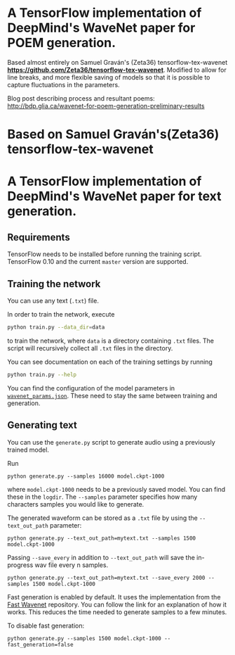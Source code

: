 
# A TensorFlow implementation of DeepMind's WaveNet paper for POEM generation.

Based almost entirely on Samuel Graván's  (Zeta36) tensorflow-tex-wavenet <b>https://github.com/Zeta36/tensorflow-tex-wavenet</b>. Modified to allow for line breaks, and more flexible saving of models so that it is possible to capture fluctuations in the parameters. 

Blog post describing process and resultant poems: 
http://bdp.glia.ca/wavenet-for-poem-generation-preliminary-results

# Based on Samuel Graván's(Zeta36) tensorflow-tex-wavenet 
# A TensorFlow implementation of DeepMind's WaveNet paper for text generation.


## Requirements

TensorFlow needs to be installed before running the training script.
TensorFlow 0.10 and the current `master` version are supported.

## Training the network

You can use any text (`.txt`) file.

In order to train the network, execute
```bash
python train.py --data_dir=data
```
to train the network, where `data` is a directory containing `.txt` files.
The script will recursively collect all `.txt` files in the directory.

You can see documentation on each of the training settings by running
```bash
python train.py --help
```

You can find the configuration of the model parameters in [`wavenet_params.json`](./wavenet_params.json).
These need to stay the same between training and generation.

## Generating text

You can use the `generate.py` script to generate audio using a previously trained model.

Run
```
python generate.py --samples 16000 model.ckpt-1000
```
where `model.ckpt-1000` needs to be a previously saved model.
You can find these in the `logdir`.
The `--samples` parameter specifies how many characters samples you would like to generate.

The generated waveform can be stored as a
`.txt` file by using the `--text_out_path` parameter:
```
python generate.py --text_out_path=mytext.txt --samples 1500 model.ckpt-1000
```

Passing `--save_every` in addition to `--text_out_path` will save the in-progress wav file every n samples.
```
python generate.py --text_out_path=mytext.txt --save_every 2000 --samples 1500 model.ckpt-1000
```

Fast generation is enabled by default.
It uses the implementation from the [Fast Wavenet](https://github.com/tomlepaine/fast-wavenet) repository.
You can follow the link for an explanation of how it works.
This reduces the time needed to generate samples to a few minutes.

To disable fast generation:
```
python generate.py --samples 1500 model.ckpt-1000 --fast_generation=false
```
